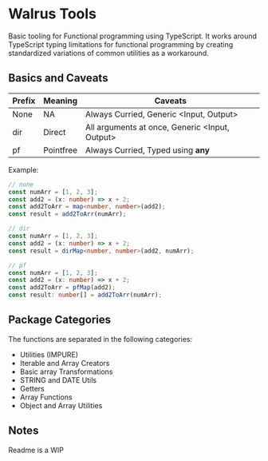 # Walrus Tools

Basic tooling for Functional programming using TypeScript. It works around TypeScript typing limitations for functional programming by creating standardized variations of common utilities as a workaround.

## Basics and Caveats

| Prefix | Meaning   | Caveats                                          |
| ------ | --------- | ------------------------------------------------ |
| None   | NA        | Always Curried, Generic \<Input, Output\>        |
| dir    | Direct    | All arguments at once, Generic \<Input, Output\> |
| pf     | Pointfree | Always Curried, Typed using **any**              |

Example:

```typescript
// none
const numArr = [1, 2, 3];
const add2 = (x: number) => x + 2;
const add2ToArr = map<number, number>(add2);
const result = add2ToArr(numArr);

// dir
const numArr = [1, 2, 3];
const add2 = (x: number) => x + 2;
const result = dirMap<number, number>(add2, numArr);

// pf
const numArr = [1, 2, 3];
const add2 = (x: number) => x + 2;
const add2ToArr = pfMap(add2);
const result: number[] = add2ToArr(numArr);
```

## Package Categories

The functions are separated in the following categories:

- Utilities (IMPURE)
- Iterable and Array Creators
- Basic array Transformations
- STRING and DATE Utils
- Getters
- Array Functions
- Object and Array Utilities

## Notes

Readme is a WIP
